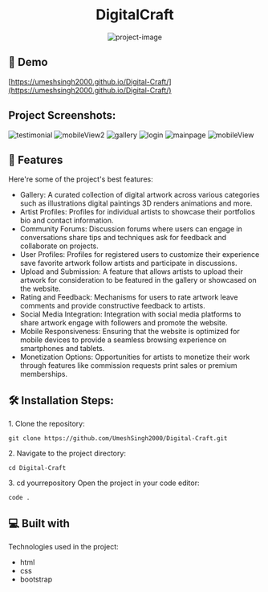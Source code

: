 <h1 align="center" id="title">DigitalCraft</h1>

<p align="center"><img src="https://socialify.git.ci/UmeshSingh2000/Digital-Craft/image?language=1&amp;owner=1&amp;name=1&amp;stargazers=1&amp;theme=Light" alt="project-image"></p>

<h2>🚀 Demo</h2>

[https://umeshsingh2000.github.io/Digital-Craft/](https://umeshsingh2000.github.io/Digital-Craft/)

<h2>Project Screenshots:</h2>

![testimonial](https://github.com/UmeshSingh2000/Digital-Craft/assets/164480488/012037cb-cc7a-43ed-84a0-8d2970f35f41)
![mobileView2](https://github.com/UmeshSingh2000/Digital-Craft/assets/164480488/9315acea-feb2-4a20-9d9d-f982a84bd9c8)
![gallery](https://github.com/UmeshSingh2000/Digital-Craft/assets/164480488/ae65aa7f-fe3d-4b1c-95eb-11e40d259d21)
![login](https://github.com/UmeshSingh2000/Digital-Craft/assets/164480488/9fd5f269-41cb-495c-9122-aeca568d0596)
![mainpage](https://github.com/UmeshSingh2000/Digital-Craft/assets/164480488/eb966c50-faf8-47d1-936d-bc347e1600d4)
![mobileView](https://github.com/UmeshSingh2000/Digital-Craft/assets/164480488/c60babdd-e1b8-4047-803f-ac7226ef8845)

  
  
<h2>🧐 Features</h2>

Here're some of the project's best features:

*   Gallery: A curated collection of digital artwork across various categories such as illustrations digital paintings 3D renders animations and more.
*   Artist Profiles: Profiles for individual artists to showcase their portfolios bio and contact information.
*   Community Forums: Discussion forums where users can engage in conversations share tips and techniques ask for feedback and collaborate on projects.
*   User Profiles: Profiles for registered users to customize their experience save favorite artwork follow artists and participate in discussions.
*   Upload and Submission: A feature that allows artists to upload their artwork for consideration to be featured in the gallery or showcased on the website.
*   Rating and Feedback: Mechanisms for users to rate artwork leave comments and provide constructive feedback to artists.
*   Social Media Integration: Integration with social media platforms to share artwork engage with followers and promote the website.
*   Mobile Responsiveness: Ensuring that the website is optimized for mobile devices to provide a seamless browsing experience on smartphones and tablets.
*   Monetization Options: Opportunities for artists to monetize their work through features like commission requests print sales or premium memberships.

<h2>🛠️ Installation Steps:</h2>

<p>1. Clone the repository:</p>

```
git clone https://github.com/UmeshSingh2000/Digital-Craft.git
```

<p>2. Navigate to the project directory:</p>

```
cd Digital-Craft
```

<p>3. cd yourrepository Open the project in your code editor:</p>

```
code .
```


  
<h2>💻 Built with</h2>

Technologies used in the project:

*   html
*   css
*   bootstrap
